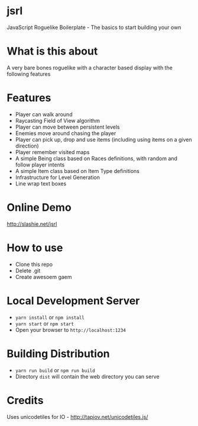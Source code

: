 # jsrl
JavaScript Roguelike Boilerplate - The basics to start building your own

# What is this about
A very bare bones roguelike with a character based display with the following features

# Features
* Player can walk around
* Raycasting Field of View algorithm 
* Player can move between persistent levels
* Enemies move around chasing the player
* Player can pick up, drop and use items (including using items on a given direction)
* Player remember visited maps
* A simple Being class based on Races definitions, with random and follow player intents
* A simple Item class based on Item Type definitions
* Infrastructure for Level Generation
* Line wrap text boxes

# Online Demo
http://slashie.net/jsrl

# How to use
* Clone this repo
* Delete .git
* Create awesoem gaem

# Local Development Server

* `yarn install` or `npm install`
* `yarn start` or `npm start`
* Open your browser to `http://localhost:1234`

# Building Distribution
* `yarn run build` or `npm run build`
* Directory `dist` will contain the web directory you can serve

# Credits
Uses unicodetiles for IO - http://tapiov.net/unicodetiles.js/
